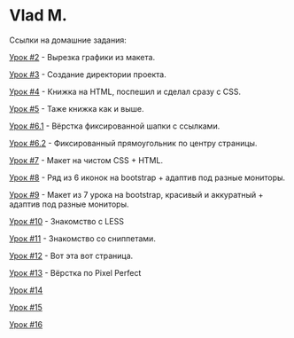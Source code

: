 # Vlad M.

Ссылки на домашние задания:

<a href="https://github.com/Falomaly/glo-academy-homeworks/tree/WlldBranch/Glo%20academy/first-lesson">Урок #2</a> - Вырезка графики из макета.

<a href="https://github.com/Falomaly/glo-academy-homeworks/tree/WlldBranch/Glo%20academy/second-lesson/Lesson-Project/src">Урок #3</a> - Создание директории проекта.

<a href="https://codepen.io/Falomaly/pen/xxJQZdj">Урок #4</a> - Книжка на HTML, поспешил и сделал сразу с CSS.

<a href="https://codepen.io/Falomaly/pen/xxJQZdj">Урок #5</a> - Таже книжка как и выше.

<a href="https://codepen.io/Falomaly/pen/poZqzzr">Урок #6.1</a> - Вёрстка фиксированной шапки с ссылками.

<a href="https://codepen.io/Falomaly/pen/xxJmKRM">Урок #6.2</a> - Фиксированный прямоугольник по центру страницы.

<a href="https://disk.yandex.lv/d/GqvCGZQyWwCnQA">Урок #7</a> - Макет на чистом CSS + HTML.

<a href="https://disk.yandex.lv/d/wXIDgSjL4RluLQ">Урок #8</a> - Ряд из 6 иконок на bootstrap + адаптив под разные мониторы.

<a href="https://disk.yandex.lv/d/fgbg0yufIlMnJA">Урок #9</a> - Макет из 7 урока на bootstrap, красивый и аккуратный + адаптив под разные мониторы.

<a href="https://github.com/Falomaly/glo-academy-homeworks/blob/WlldBranch/Glo%20academy/lesson-ten/main.less">Урок #10</a> - Знакомство с LESS

<a href="https://github.com/Falomaly/glo-academy-homeworks/tree/WlldBranch/Glo%20academy/lesson-eleven">Урок #11</a> - Знакомство со сниппетами.

<a href="https://falomaly.github.io/glo-academy-homeworks/">Урок #12</a> - Вот эта вот страница.

<a href="https://github.com/Falomaly/glo-academy-homeworks/tree/WlldBranch/Glo%20academy/lesson-thirteen">Урок #13</a> - Вёрстка по Pixel Perfect

<a href="">Урок #14</a>

<a href="">Урок #15</a>

<a href="">Урок #16</a>
